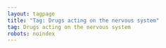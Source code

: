 ```yaml
---
layout: tagpage
title: "Tag: Drugs acting on the nervous system"
tag: Drugs acting on the nervous system
robots: noindex
---
```

